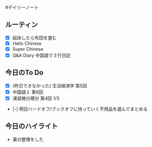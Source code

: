 #デイリーノート
## ルーティン
- [x] 起床したら布団を畳む
- [x] Hello Chinese
- [x] Super Chinese
- [x] Q&A Diary 中国語で３行日記
## 今日のTo Do
- [x] (昨日できなかった) 生活経済学 第5回
- [x] 中国語１ 第6回
- [x] 演習微分積分 第4回 1/3
- [-] 明日ハードオフ/ブックオフに持っていく不用品を選んでまとめる
## 今日のハイライト
- 薬の整理をした
